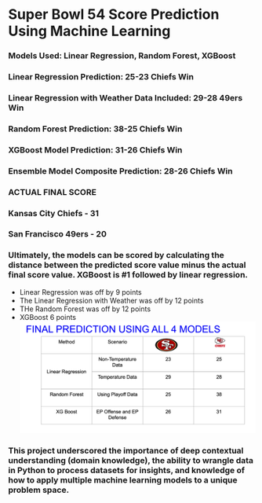 # Super Bowl 54 Score Prediction Using Machine Learning

### Models Used: Linear Regression, Random Forest, XGBoost
### Linear Regression Prediction: 25-23 Chiefs Win
### Linear Regression with Weather Data Included: 29-28 49ers Win
### Random Forest Prediction: 38-25 Chiefs Win
### XGBoost Model Prediction: 31-26 Chiefs Win
### Ensemble Model Composite Prediction: 28-26 Chiefs Win  
### ACTUAL FINAL SCORE
### Kansas City Chiefs - 31 
### San Francisco 49ers - 20

### Ultimately, the models can be scored by calculating the distance between the predicted score value minus the actual final score value. XGBoost is #1 followed by linear regression. 
* Linear Regression was off by 9 points
* The Linear Regression with Weather was off by 12 points
* THe Random Forest was off by 12 points
* XGBoost 6 points
![Drag Racing](output_prediction_image.png)


### This project underscored the importance of deep contextual understanding (domain knowledge), the ability to wrangle data in Python to process datasets for insights, and knowledge of how to apply multiple machine learning models to a unique problem space. 
